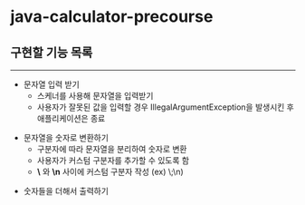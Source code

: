 # java-calculator-precourse
## 구현할 기능 목록
---
+ 문자열 입력 받기
  + 스케너를 사용해 문자열을 입력받기  
  + 사용자가 잘못된 값을 입력할 경우 IllegalArgumentException을 발생시킨 후 애플리케이션은 종료

* 문자열을 숫자로 변환하기
  *  구분자에 따라 문자열을 분리하여 숫자로 변환
  *  사용자가 커스텀 구분자를 추가할 수 있도록 함
    * **\\** 와 **\n** 사이에 커스텀 구분자 작성 (ex) \\;\n) 

 - 숫자들을 더해서 출력하기
